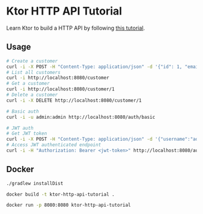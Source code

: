 # Ktor HTTP API Tutorial

Learn Ktor to build a HTTP API by following [this tutorial](https://ktor.io/docs/creating-http-apis.html).

## Usage

```sh
# Create a customer
curl -i -X POST -H "Content-Type: application/json" -d '{"id": 1, "email": "foo@example.com", "firstName": "foo", "lastName": "the"}' http://localhost:8080/customer
# List all customers
curl -i http://localhost:8080/customer
# Get a customer
curl -i http://localhost:8080/customer/1
# Delete a customer
curl -i -X DELETE http://localhost:8080/customer/1

# Basic auth
curl -i -u admin:admin http://localhost:8080/auth/basic

# JWT auth
# Get JWT token
curl -i -X POST -H "Content-Type: application/json" -d '{"username":"admin","password":"admin"}' http://localhost:8080/auth/jwt-login
# Access JWT authenticated endpoint
curl -i -H "Authorization: Bearer <jwt-token>" http://localhost:8080/auth/jwt
```

## Docker

```sh
./gradlew installDist

docker build -t ktor-http-api-tutorial .

docker run -p 8080:8080 ktor-http-api-tutorial
```